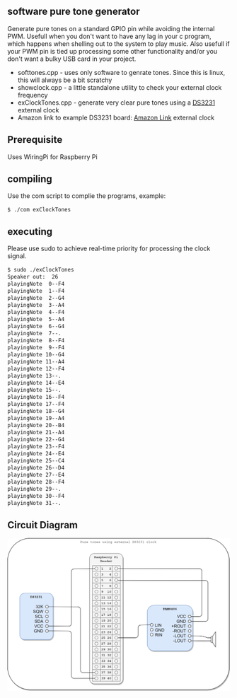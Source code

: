 software pure tone generator
----------------------------
Generate pure tones on a standard GPIO pin while avoiding the internal PWM.  Usefull when you don't want to have any lag in your c program, which happens when shelling out to the system to play music.  Also usefull if your PWM pin is tied up processing some other functionality and/or you don't want a bulky USB card in your project.

* softtones.cpp - uses only software to genrate tones.  Since this is linux, this will always be a bit scratchy
* showclock.cpp  - a little standalone utility to check your external clock frequency
* exClockTones.cpp - generate very clear pure tones using a [DS3231](https://datasheets.maximintegrated.com/en/ds/DS3231.pdf) external clock
* Amazon link to example DS3231 board: [Amazon Link](https://smile.amazon.com/gp/product/B07V68443F) external clock


## Prerequisite

Uses WiringPi for Raspberry Pi

## compiling

Use the com script to complie the programs, example:

    $ ./com exClockTones
    
## executing

Please use sudo to achieve real-time priority for processing the clock signal.

    $ sudo ./exClockTones
    Speaker out:  26
    playingNote  0--F4
    playingNote  1--F4
    playingNote  2--G4
    playingNote  3--A4
    playingNote  4--F4
    playingNote  5--A4
    playingNote  6--G4
    playingNote  7--.
    playingNote  8--F4
    playingNote  9--F4
    playingNote 10--G4
    playingNote 11--A4
    playingNote 12--F4
    playingNote 13--.
    playingNote 14--E4
    playingNote 15--.
    playingNote 16--F4
    playingNote 17--F4
    playingNote 18--G4
    playingNote 19--A4
    playingNote 20--B4
    playingNote 21--A4
    playingNote 22--G4
    playingNote 23--F4
    playingNote 24--E4
    playingNote 25--C4
    playingNote 26--D4
    playingNote 27--E4
    playingNote 28--F4
    playingNote 29--.
    playingNote 30--F4
    playingNote 31--.


## Circuit Diagram

![circuit diagram](https://raw.githubusercontent.com/wryan67/softtones/master/readme/circuit%20diagram.png)
